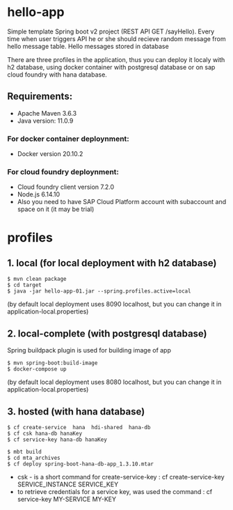 # hello-app

Simple template Spring boot v2 project (REST API GET /sayHello).
Every time when user triggers API he or she should recieve random message from hello message table.
Hello messages stored in database

There are three profiles in the application, thus you can deploy it localy with h2 database, using docker container with postgresql database or on sap cloud foundry with hana database.

## Requirements:
- Apache Maven 3.6.3
- Java version: 11.0.9
### For docker container deploynment:
- Docker version 20.10.2
### For cloud foundry deploynment:
- Cloud foundry client version 7.2.0
- Node.js 6.14.10
- Also you need to have SAP Cloud Platform account with subaccount and space on it (it may be trial)


# profiles

## 1. local (for local deployment with h2 database)
```
$ mvn clean package
$ cd target
$ java -jar hello-app-01.jar --spring.profiles.active=local
```
(by default local deployment uses 8090 localhost, but you can change it in application-local.properties)

## 2. local-complete (with postgresql database)
Spring buildpack plugin is used for building image of app
```
$ mvn spring-boot:build-image
$ docker-compose up
```
(by default local deployment uses 8080 localhost, but you can change it in application-local.properties)

## 3. hosted (with hana database)
```
$ cf create-service  hana  hdi-shared  hana-db
$ cf csk hana-db hanaKey
$ cf service-key hana-db hanaKey

$ mbt build
$ cd mta_archives
$ cf deploy spring-boot-hana-db-app_1.3.10.mtar
```

- csk - is a short command for create-service-key : cf create-service-key SERVICE_INSTANCE SERVICE_KEY
- to retrieve credentials for a service key, was used the command : cf service-key MY-SERVICE MY-KEY 
